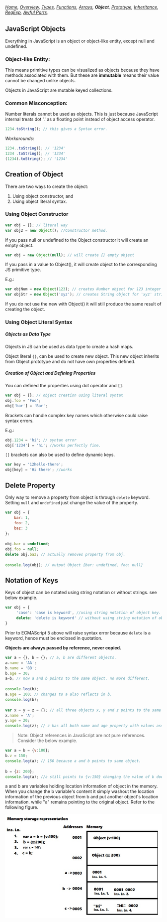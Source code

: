 ###### *[Home](https://tashbalrai.github.io)*, [Overview](/js/index.html), [Types](/js/types.html), [Functions](/js/functions.html), [Arrays](/js/arrays.html), **Object**, [Prototype](/js/proto.html), [Inheritance](/js/inheritance.html), [RegExp](/js/regexp.html), [Awful Parts](/js/awful.html),

## JavaScript Objects
Everything in JavaScript is an object or object-like entity, except null and undefined.

### Object-like Entity:
This means primitive types can be visualized as objects because they have methods associated with them. But these are **immutable** means their value cannot be changed unlike objects.

Objects in JavaScript are mutable keyed collections.

### Common Misconception:
Number literals cannot be used as objects. This is just because JavaScript internal treats dot '.' as a floating point instead of object access operator. 

```javascript
1234.toString(); // this gives a Syntax error.
```

_Workarounds:_
```javascript
1234..toString(); // '1234'
1234 .toString(); // '1234'
(1234).toString(); // '1234'
```

## Creation of Object
There are two ways to create the object: 
1. Using object constructor, and 
2. Using object literal syntax.

### Using Object Constructor
```javascript
var obj = {}; // literal way
var obj2 = new Object(); //Constructor method.
```

If you pass null or undefined to the Object constructor it will create an empty object.

```javascript
var obj = new Object(null); // will create {} empty object
```

If you pass in a value to Object(), it will create object to the corresponding JS primitive type. 

E.g.:
```javascript
var objNum = new Object(123); // creates Number object for 123 integer value.
var objStr = new Object('xyz'); // creates String object for 'xyz' string value.
```

If you do not use the new with Object() it will still produce the same result of creating the object.

### Using Object Literal Syntax

##### Objects as Data Type
Objects in JS can be used as data type to create a hash maps.

Object literal ```{}```, can be used to create new object. This new object inherits from Object.prototype and do not have own properties defined.

##### Creation of Object and Defining Properties

You can defined the properties using dot operator and ```[]```.

```javascript
var obj = {}; // object creation using literal syntax
obj.foo = 'Foo';
obj['bar'] = 'Bar';
```

Brackets can handle complex key names which otherwise could raise syntax errors. 

E.g.:
```javascript
obj.1234 = 'hi'; // syntax error
obj['1234'] = 'hi'; //works perfectly fine.
```

```[]``` brackets can also be used to define dynamic keys.

```javascript
var key = '12hello-there';
obj[key] = 'Hi there'; //works
```

## Delete Property
Only way to remove a property from object is through ```delete``` keyword. Setting ```null``` and ```undefined``` just change the value of the property.

```javascript
var obj = {
    bar: 1,
    foo: 2,
    baz: 3
};

obj.bar = undefined;
obj.foo = null;
delete obj.baz; // actually removes property from obj.

console.log(obj); // output Object {bar: undefined, foo: null}
```

## Notation of Keys
Keys of object can be notated using string notation or without strings. see below example.

```javascript
var obj = {
     'case': 'case is keyword', //using string notation of object key.
     delete: 'delete is keyword' // without using string notation of object key.
}
```

Prior to ECMAScript 5 above will raise syntax error because ```delete``` is a keyword, hence must be enclosed in quotation.

**Objects are always passed by reference, never copied.**
```javascript
var a = {}, b = {}; // a, b are different objects.
a.name = 'AA';
b.name = 'BB';
b.age = 30;
a=b; // now a and b points to the same object. no more different.

console.log(b);
a.age = 100; // changes to a also reflects in b.
console.log(b);

var x = y = z = {}; // all three objects x, y and z points to the same location.
x.name = 'A';
y.age = 20;
console.log(z); // z has all both name and age property with values assigned above.
```
> Note: Object references in JavaScript are not pure references. Consider the below example.

```javascript
var a = b = {v:100};
b.v = 150;
console.log(a); // 150 because a and b points to same object.

b = {z: 200};
console.log(a); //a still points to {v:150} changing the value of b doesn't affect a.
```

a and b are variables holding location information of object in the memory. When you change the b variable's content it simply washout the location information of the previous object from b and put another object's location information. while "a" remains pointing to the original object. Refer to the following figure.

![Object References Figure](/assets/memory.jpg)

